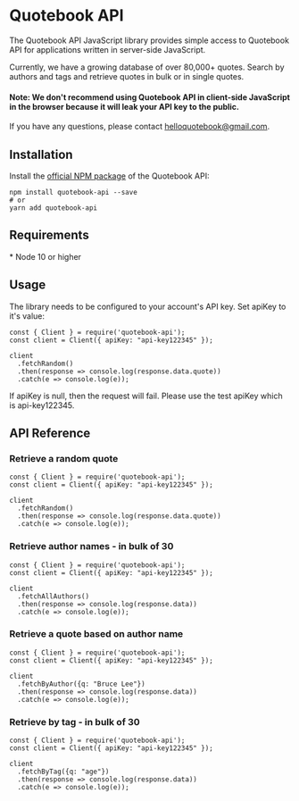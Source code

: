 # Quotebook API

The Quotebook API JavaScript library provides simple access to Quotebook API for applications written in server-side JavaScript.

Currently, we have a growing database of over 80,000+ quotes. Search by authors and tags and retrieve quotes in bulk or in single quotes.

#### Note: We don't recommend using Quotebook API in client-side JavaScript in the browser because it will leak your API key to the public.

If you have any questions, please contact helloquotebook@gmail.com.

## Installation

Install the [official NPM package](https://www.npmjs.com/package/quotebook-api) of the Quotebook API:

```
npm install quotebook-api --save
# or
yarn add quotebook-api
```

## Requirements

\* Node 10 or higher

## Usage

The library needs to be configured to your account's API key. Set apiKey to it's value:

```
const { Client } = require('quotebook-api');
const client = Client({ apiKey: "api-key122345" });

client
  .fetchRandom()
  .then(response => console.log(response.data.quote))
  .catch(e => console.log(e));
```

If apiKey is null, then the request will fail. Please use the test apiKey which is api-key122345.

## API Reference

### Retrieve a random quote

```
const { Client } = require('quotebook-api');
const client = Client({ apiKey: "api-key122345" });

client
  .fetchRandom()
  .then(response => console.log(response.data.quote))
  .catch(e => console.log(e));
```

### Retrieve author names - in bulk of 30

```
const { Client } = require('quotebook-api');
const client = Client({ apiKey: "api-key122345" });

client
  .fetchAllAuthors()
  .then(response => console.log(response.data))
  .catch(e => console.log(e));
```

### Retrieve a quote based on author name

```
const { Client } = require('quotebook-api');
const client = Client({ apiKey: "api-key122345" });

client
  .fetchByAuthor({q: "Bruce Lee"})
  .then(response => console.log(response.data))
  .catch(e => console.log(e));
```

### Retrieve by tag - in bulk of 30

```
const { Client } = require('quotebook-api');
const client = Client({ apiKey: "api-key122345" });

client
  .fetchByTag({q: "age"})
  .then(response => console.log(response.data))
  .catch(e => console.log(e));
```
